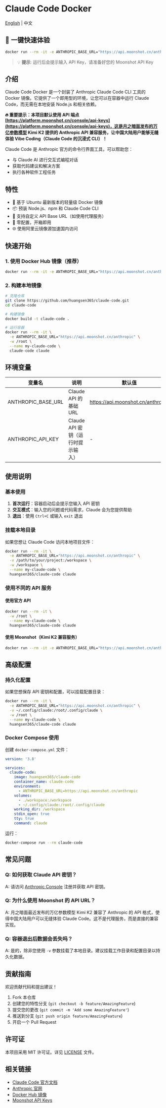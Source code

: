 # Claude Code Docker

[English](README.en.md) | 中文

## 🚀 一键快速体验

```bash
docker run --rm -it -e ANTHROPIC_BASE_URL="https://api.moonshot.cn/anthropic" -w /root --name my-claude-code huangsen365/claude-code claude
```

> 💡 **提示**: 运行后会提示输入 API Key，请准备好您的 Moonshot API Key

## 介绍

Claude Code Docker 是一个封装了 Anthropic Claude Code CLI 工具的 Docker 镜像。它提供了一个即用型的环境，让您可以在容器中运行 Claude Code，而无需在本地安装 Node.js 和相关依赖。

**🔥 重要提示：本项目默认使用 API 端点 [https://platform.moonshot.cn/console/api-keys](https://platform.moonshot.cn/console/api-keys)，这是月之暗面发布的万亿参数模型 Kimi K2 提供的 Anthropic API 兼容服务，让中国大陆用户能够无缝体验 Vibe Coding（Claude Code 的沉浸式 CLI）！**

Claude Code 是 Anthropic 官方的命令行界面工具，可以帮助您：
- 与 Claude AI 进行交互式编程对话
- 获取代码建议和解决方案
- 执行各种软件工程任务

## 特性

- 🐳 基于 Ubuntu 最新版本的轻量级 Docker 镜像
- 📦 预装 Node.js、npm 和 Claude Code CLI
- 🚀 支持自定义 API Base URL（如使用代理服务）
- 🔧 零配置，开箱即用
- 🌐 使用阿里云镜像源加速国内访问

## 快速开始

### 1. 使用 Docker Hub 镜像（推荐）

```bash
docker run --rm -it -e ANTHROPIC_BASE_URL="https://api.moonshot.cn/anthropic" -w /root --name my-claude-code huangsen365/claude-code claude
```

### 2. 构建本地镜像

```bash
# 克隆仓库
git clone https://github.com/huangsen365/claude-code.git
cd claude-code

# 构建镜像
docker build -t claude-code .

# 运行容器
docker run --rm -it \
  -e ANTHROPIC_BASE_URL="https://api.moonshot.cn/anthropic" \
  -w /root \
  --name my-claude-code \
  claude-code claude
```

## 环境变量

| 变量名 | 说明 | 默认值 |
|--------|------|--------|
| ANTHROPIC_BASE_URL | Claude API 的基础 URL | https://api.moonshot.cn/anthropic |
| ANTHROPIC_API_KEY | Claude API 密钥（运行时提示输入） | - |

## 使用说明

### 基本使用

1. **首次运行**：容器启动后会提示您输入 API 密钥
2. **交互模式**：输入您的问题或代码需求，Claude 会为您提供帮助
3. **退出**：使用 `Ctrl+C` 或输入 `exit` 退出

### 挂载本地目录

如果您想让 Claude Code 访问本地项目文件：

```bash
docker run --rm -it \
  -e ANTHROPIC_BASE_URL="https://api.moonshot.cn/anthropic" \
  -v /path/to/your/project:/workspace \
  -w /workspace \
  --name my-claude-code \
  huangsen365/claude-code claude
```

### 使用不同的 API 服务

#### 使用官方 API
```bash
docker run --rm -it \
  -w /root \
  --name my-claude-code \
  huangsen365/claude-code claude
```

#### 使用 Moonshot（Kimi K2 兼容服务）
```bash
docker run --rm -it -e ANTHROPIC_BASE_URL="https://api.moonshot.cn/anthropic" -w /root --name my-claude-code huangsen365/claude-code claude
```

## 高级配置

### 持久化配置

如果您想保存 API 密钥和配置，可以挂载配置目录：

```bash
docker run --rm -it \
  -e ANTHROPIC_BASE_URL="https://api.moonshot.cn/anthropic" \
  -v ~/.config/claude:/root/.config/claude \
  -w /root \
  --name my-claude-code \
  huangsen365/claude-code claude
```

### Docker Compose 使用

创建 `docker-compose.yml` 文件：

```yaml
version: '3.8'

services:
  claude-code:
    image: huangsen365/claude-code
    container_name: claude-code
    environment:
      - ANTHROPIC_BASE_URL=https://api.moonshot.cn/anthropic
    volumes:
      - ./workspace:/workspace
      - ~/.config/claude:/root/.config/claude
    working_dir: /workspace
    stdin_open: true
    tty: true
    command: claude
```

运行：
```bash
docker-compose run --rm claude-code
```

## 常见问题

### Q: 如何获取 Claude API 密钥？
A: 请访问 [Anthropic Console](https://console.anthropic.com/) 注册并获取 API 密钥。

### Q: 为什么使用 Moonshot 的 API URL？
A: 月之暗面最近发布的万亿参数模型 Kimi K2 兼容了 Anthropic 的 API 格式，使得中国大陆用户可以无缝体验 Claude Code。这不是代理服务，而是直接的兼容实现。

### Q: 容器退出后数据会丢失吗？
A: 是的，除非您使用 `-v` 参数挂载了本地目录。建议挂载工作目录和配置目录以持久化数据。

## 贡献指南

欢迎贡献代码和提出建议！

1. Fork 本仓库
2. 创建您的特性分支 (`git checkout -b feature/AmazingFeature`)
3. 提交您的更改 (`git commit -m 'Add some AmazingFeature'`)
4. 推送到分支 (`git push origin feature/AmazingFeature`)
5. 开启一个 Pull Request

## 许可证

本项目采用 MIT 许可证。详见 [LICENSE](LICENSE) 文件。

## 相关链接

- [Claude Code 官方文档](https://docs.anthropic.com/claude/docs/claude-code)
- [Anthropic 官网](https://www.anthropic.com/)
- [Docker Hub 镜像](https://hub.docker.com/r/huangsen365/claude-code)
- [Moonshot API Keys](https://platform.moonshot.cn/console/api-keys)
